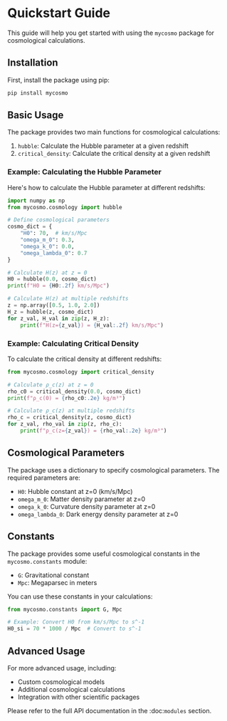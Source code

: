 # Quickstart Guide

This guide will help you get started with using the `mycosmo` package for cosmological calculations.

## Installation

First, install the package using pip:

```bash
pip install mycosmo
```

## Basic Usage

The package provides two main functions for cosmological calculations:

1. `hubble`: Calculate the Hubble parameter at a given redshift
2. `critical_density`: Calculate the critical density at a given redshift

### Example: Calculating the Hubble Parameter

Here's how to calculate the Hubble parameter at different redshifts:

```python
import numpy as np
from mycosmo.cosmology import hubble

# Define cosmological parameters
cosmo_dict = {
    "H0": 70,  # km/s/Mpc
    "omega_m_0": 0.3,
    "omega_k_0": 0.0,
    "omega_lambda_0": 0.7
}

# Calculate H(z) at z = 0
H0 = hubble(0.0, cosmo_dict)
print(f"H0 = {H0:.2f} km/s/Mpc")

# Calculate H(z) at multiple redshifts
z = np.array([0.5, 1.0, 2.0])
H_z = hubble(z, cosmo_dict)
for z_val, H_val in zip(z, H_z):
    print(f"H(z={z_val}) = {H_val:.2f} km/s/Mpc")
```

### Example: Calculating Critical Density

To calculate the critical density at different redshifts:

```python
from mycosmo.cosmology import critical_density

# Calculate ρ_c(z) at z = 0
rho_c0 = critical_density(0.0, cosmo_dict)
print(f"ρ_c(0) = {rho_c0:.2e} kg/m³")

# Calculate ρ_c(z) at multiple redshifts
rho_c = critical_density(z, cosmo_dict)
for z_val, rho_val in zip(z, rho_c):
    print(f"ρ_c(z={z_val}) = {rho_val:.2e} kg/m³")
```

## Cosmological Parameters

The package uses a dictionary to specify cosmological parameters. The required parameters are:

- `H0`: Hubble constant at z=0 (km/s/Mpc)
- `omega_m_0`: Matter density parameter at z=0
- `omega_k_0`: Curvature density parameter at z=0
- `omega_lambda_0`: Dark energy density parameter at z=0

## Constants

The package provides some useful cosmological constants in the `mycosmo.constants` module:

- `G`: Gravitational constant
- `Mpc`: Megaparsec in meters

You can use these constants in your calculations:

```python
from mycosmo.constants import G, Mpc

# Example: Convert H0 from km/s/Mpc to s^-1
H0_si = 70 * 1000 / Mpc  # Convert to s^-1
```

## Advanced Usage

For more advanced usage, including:

- Custom cosmological models
- Additional cosmological calculations
- Integration with other scientific packages

Please refer to the full API documentation in the :doc:`modules` section. 